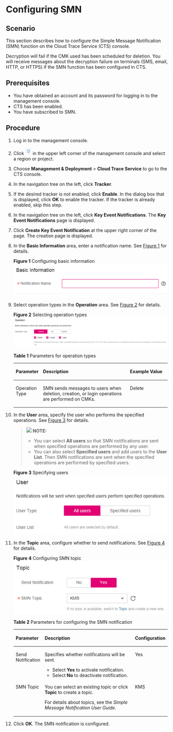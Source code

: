 # Configuring SMN<a name="kms_01_0021"></a>

## Scenario<a name="section33487757104334"></a>

This section describes how to configure the Simple Message Notification \(SMN\) function on the Cloud Trace Service \(CTS\) console.

Decryption will fail if the CMK used has been scheduled for deletion. You will receive messages about the decryption failure on terminals \(SMS, email, HTTP, or HTTPS\) if the SMN function has been configured in CTS.

## Prerequisites<a name="section57729878104346"></a>

-   You have obtained an account and its password for logging in to the management console.
-   CTS has been enabled.
-   You have subscribed to SMN.

## Procedure<a name="section2642313510441"></a>

1.  Log in to the management console.
2.  Click  ![](figures/icon-region.png)  in the upper left corner of the management console and select a region or project.
3.  Choose  **Management & Deployment**  \>  **Cloud Trace Service**  to go to the CTS console.
4.  In the navigation tree on the left, click  **Tracker**.
5.  If the desired tracker is not enabled, click  **Enable**. In the dialog box that is displayed, click  **OK**  to enable the tracker. If the tracker is already enabled, skip this step.
6.  In the navigation tree on the left, click  **Key Event Notifications**. The  **Key Event Notifications**  page is displayed.
7.  Click  **Create Key Event Notification**  at the upper right corner of the page. The creation page is displayed.
8.  In the  **Basic Information**  area, enter a notification name. See  [Figure 1](#fig197519401153)  for details.

    **Figure  1**  Configuring basic information<a name="fig197519401153"></a>  
    ![](figures/configuring-basic-information.png "configuring-basic-information")

9.  Select operation types in the  **Operation**  area. See  [Figure 2](#fig103085242037)  for details.

    **Figure  2**  Selecting operation types<a name="fig103085242037"></a>  
    ![](figures/selecting-operation-types.png "selecting-operation-types")

    **Table  1**  Parameters for operation types

    <a name="table974844017112"></a>
    <table><thead align="left"><tr id="row975324001110"><th class="cellrowborder" valign="top" width="17%" id="mcps1.2.4.1.1"><p id="p14754174018114"><a name="p14754174018114"></a><a name="p14754174018114"></a><strong id="b781913712291"><a name="b781913712291"></a><a name="b781913712291"></a>Parameter</strong></p>
    </th>
    <th class="cellrowborder" valign="top" width="56.99999999999999%" id="mcps1.2.4.1.2"><p id="p7755540161113"><a name="p7755540161113"></a><a name="p7755540161113"></a><strong id="b842352706193336"><a name="b842352706193336"></a><a name="b842352706193336"></a>Description</strong></p>
    </th>
    <th class="cellrowborder" valign="top" width="26%" id="mcps1.2.4.1.3"><p id="p12757154015119"><a name="p12757154015119"></a><a name="p12757154015119"></a><strong id="b1666133143013"><a name="b1666133143013"></a><a name="b1666133143013"></a>Example Value</strong></p>
    </th>
    </tr>
    </thead>
    <tbody><tr id="row1277234051113"><td class="cellrowborder" valign="top" width="17%" headers="mcps1.2.4.1.1 "><p id="p12772184001112"><a name="p12772184001112"></a><a name="p12772184001112"></a>Operation Type</p>
    </td>
    <td class="cellrowborder" valign="top" width="56.99999999999999%" headers="mcps1.2.4.1.2 "><p id="p6773140181114"><a name="p6773140181114"></a><a name="p6773140181114"></a>SMN sends messages to users when deletion, creation, or login operations are performed on CMKs.</p>
    </td>
    <td class="cellrowborder" valign="top" width="26%" headers="mcps1.2.4.1.3 "><p id="p2077784018118"><a name="p2077784018118"></a><a name="p2077784018118"></a>Delete</p>
    </td>
    </tr>
    </tbody>
    </table>

10. In the  **User**  area, specify the user who performs the specified operations. See  [Figure 3](#fig58261115592)  for details.

    >![](/images/icon-note.gif) **NOTE:**   
    >-   You can select  **All users**  so that SMN notifications are sent when specified operations are performed by any user.  
    >-   You can also select  **Specified users**  and add users to the  **User List**. Then SMN notifications are sent when the specified operations are performed by specified users.  

    **Figure  3**  Specifying users<a name="fig58261115592"></a>  
    ![](figures/specifying-users.png "specifying-users")

11. In the  **Topic**  area, configure whether to send notifications. See  [Figure 4](#fig14611311075)  for details.

    **Figure  4**  Configuring SMN topic<a name="fig14611311075"></a>  
    ![](figures/configuring-smn-topic.png "configuring-smn-topic")

    **Table  2**  Parameters for configuring the SMN notification

    <a name="table6950950191420"></a>
    <table><thead align="left"><tr id="row1794875018140"><th class="cellrowborder" valign="top" width="17%" id="mcps1.2.4.1.1"><p id="p1694845015149"><a name="p1694845015149"></a><a name="p1694845015149"></a><strong>Parameter</strong></p>
    </th>
    <th class="cellrowborder" valign="top" width="61%" id="mcps1.2.4.1.2"><p id="p8948450141410"><a name="p8948450141410"></a><a name="p8948450141410"></a><strong id="b1569808375"><a name="b1569808375"></a><a name="b1569808375"></a>Description</strong></p>
    </th>
    <th class="cellrowborder" valign="top" width="22%" id="mcps1.2.4.1.3"><p id="p1994855091419"><a name="p1994855091419"></a><a name="p1994855091419"></a><strong id="b842352706113752"><a name="b842352706113752"></a><a name="b842352706113752"></a>Configuration</strong></p>
    </th>
    </tr>
    </thead>
    <tbody><tr id="row1994915091417"><td class="cellrowborder" valign="top" width="17%" headers="mcps1.2.4.1.1 "><p id="p169491550181420"><a name="p169491550181420"></a><a name="p169491550181420"></a>Send Notification</p>
    </td>
    <td class="cellrowborder" valign="top" width="61%" headers="mcps1.2.4.1.2 "><p id="p11949205021412"><a name="p11949205021412"></a><a name="p11949205021412"></a>Specifies whether notifications will be sent.</p>
    <a name="ul99495502145"></a><a name="ul99495502145"></a><ul id="ul99495502145"><li>Select <strong id="b842352706105958"><a name="b842352706105958"></a><a name="b842352706105958"></a>Yes</strong> to activate notification.</li><li>Select <strong id="b84235270611036"><a name="b84235270611036"></a><a name="b84235270611036"></a>No</strong> to deactivate notification.</li></ul>
    </td>
    <td class="cellrowborder" valign="top" width="22%" headers="mcps1.2.4.1.3 "><p id="p694935011419"><a name="p694935011419"></a><a name="p694935011419"></a>Yes</p>
    </td>
    </tr>
    <tr id="row1294955011411"><td class="cellrowborder" valign="top" width="17%" headers="mcps1.2.4.1.1 "><p id="p10949115012143"><a name="p10949115012143"></a><a name="p10949115012143"></a>SMN Topic</p>
    </td>
    <td class="cellrowborder" valign="top" width="61%" headers="mcps1.2.4.1.2 "><p id="p1894995051416"><a name="p1894995051416"></a><a name="p1894995051416"></a>You can select an existing topic or click <strong id="b84235270618437"><a name="b84235270618437"></a><a name="b84235270618437"></a>Topic</strong> to create a topic.</p>
    <p id="p894995019149"><a name="p894995019149"></a><a name="p894995019149"></a>For details about topics, see the <i><cite id="citec6d4c7dd347a4853a8892f68f2d2d7b6095641"><a name="citec6d4c7dd347a4853a8892f68f2d2d7b6095641"></a><a name="citec6d4c7dd347a4853a8892f68f2d2d7b6095641"></a>Simple Message Notification User Guide</cite></i>.</p>
    </td>
    <td class="cellrowborder" valign="top" width="22%" headers="mcps1.2.4.1.3 "><p id="p994965011410"><a name="p994965011410"></a><a name="p994965011410"></a>KMS</p>
    </td>
    </tr>
    </tbody>
    </table>

12. Click  **OK**. The SMN notification is configured.

